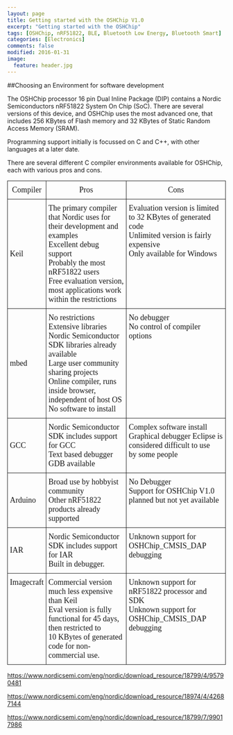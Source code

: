 ```yaml
---
layout: page
title: Getting started with the OSHChip V1.0
excerpt: "Getting started with the OSHChip"
tags: [OSHChip, nRF51822, BLE, Bluetooth Low Energy, Bluetooth Smart]
categories: [Electronics]
comments: false
modified: 2016-01-31
image:
  feature: header.jpg
---
```



##Choosing an Environment for software development

The OSHChip processor 16 pin Dual Inline Package (DIP) contains a Nordic
Semiconductors nRF51822 System On Chip (SoC). There are several versions
of this device, and OSHChip uses the most advanced one, that includes
256 KBytes of Flash memory and 32 KBytes of Static Random Access Memory (SRAM).

Programming support initially is focussed on C and C++, with other languages
at a later date.

There are several different C compiler environments available for OSHChip,
each with various pros and cons.

<style type="text/css">
.tg  {border-collapse:collapse;border-spacing:0;}
.tg td{font-family:Arial, sans-serif;font-size:14px;padding:10px 5px;border-style:solid;border-width:1px;overflow:hidden;word-break:normal;}
.tg th{font-family:Arial, sans-serif;font-size:14px;font-weight:normal;padding:10px 5px;border-style:solid;border-width:1px;overflow:hidden;word-break:normal;}
.tg .tg-y9fb{font-size:18px;font-family:"Times New Roman", Times, serif !important;;vertical-align:top}
.tg .tg-wvtc{font-size:18px;font-family:"Times New Roman", Times, serif !important;}
</style>
<table class="tg">
  <tr>
    <th class="tg-wvtc">Compiler</th>
    <th class="tg-wvtc">Pros</th>
    <th class="tg-wvtc">Cons</th>
  </tr>
  <tr>
    <td class="tg-wvtc">Keil</td>
    <td class="tg-y9fb">The primary compiler that Nordic uses for their development and examples<br>Excellent debug support<br>Probably the most nRF51822 users<br>Free evaluation version, most applications work within the restrictions</td>
    <td class="tg-y9fb">Evaluation version is limited to 32 KBytes of generated code<br>Unlimited version is fairly expensive<br>Only available for Windows</td>
  </tr>
  <tr>
    <td class="tg-wvtc">mbed</td>
    <td class="tg-y9fb">No restrictions<br>Extensive libraries<br>Nordic Semiconductor SDK libraries already available<br>Large user community sharing projects<br>Online compiler, runs inside browser, independent of host OS<br>No software to install<br></td>
    <td class="tg-y9fb">No debugger<br>No control of compiler options</td>
  </tr>
  <tr>
    <td class="tg-wvtc">GCC</td>
    <td class="tg-wvtc">Nordic Semiconductor SDK includes support for GCC<br>Text based debugger GDB available</td>
    <td class="tg-y9fb">Complex software install<br>Graphical debugger Eclipse is considered difficult to use<br>   by some people</td>
  </tr>
  <tr>
    <td class="tg-wvtc">Arduino</td>
    <td class="tg-wvtc">Broad use by hobbyist community<br>Other nRF51822 products already supported</td>
    <td class="tg-y9fb">No Debugger<br>Support for OSHChip V1.0 planned but not yet available</td>
  </tr>
  <tr>
    <td class="tg-wvtc">IAR</td>
    <td class="tg-wvtc">Nordic Semiconductor SDK includes support for IAR<br>Built in debugger.</td>
    <td class="tg-y9fb">Unknown support for OSHChip_CMSIS_DAP debugging</td>
  </tr>
  <tr>
    <td class="tg-y9fb">Imagecraft</td>
    <td class="tg-y9fb">Commercial version much less expensive than Keil<br>Eval version is fully functional for 45 days, then restricted to<br>   10 KBytes of generated code for non-commercial use.</td>
    <td class="tg-y9fb">Unknown support for nRF51822 processor and SDK<br>Unknown support for OSHChip_CMSIS_DAP debugging</td>
  </tr>
</table>










https://www.nordicsemi.com/eng/nordic/download_resource/18799/4/95790481

https://www.nordicsemi.com/eng/nordic/download_resource/18974/4/42687144

https://www.nordicsemi.com/eng/nordic/download_resource/18799/7/99017986
